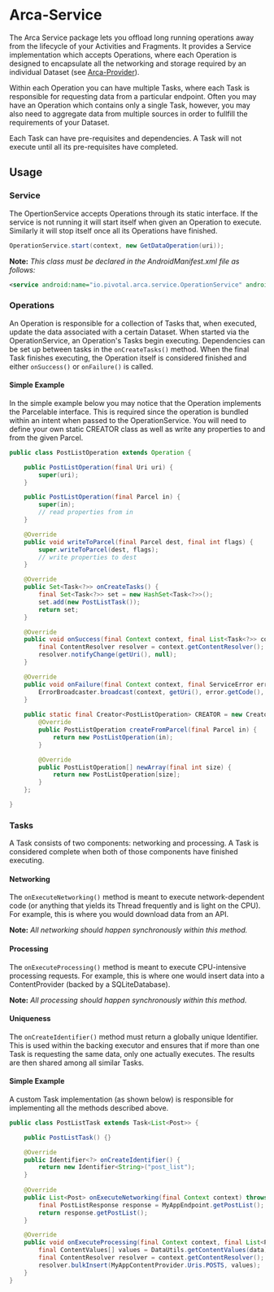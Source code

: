 # Arca-Service

The Arca Service package lets you offload long running operations away from the lifecycle of your Activities and Fragments. It provides a Service implementation which accepts Operations, where each Operation is designed to encapsulate all the networking and storage required by an individual Dataset (see [Arca-Provider](../arca-provider)). 

Within each Operation you can have multiple Tasks, where each Task is responsible for requesting data from a particular endpoint. Often you may have an Operation which contains only a single Task, however, you may also need to aggregate data from multiple sources in order to fullfill the requirements of your Dataset.

Each Task can have pre-requisites and dependencies. A Task will not execute until all its pre-requisites have completed.

## Usage

### Service

The OpertionService accepts Operations through its static interface. If the service is not running it will start itself when given an Operation to execute. Similarly it will stop itself once all its Operations have finished.

```java
OperationService.start(context, new GetDataOperation(uri));
```

**Note:** *This class must be declared in the AndroidManifest.xml file as follows:*
```xml
<service android:name="io.pivotal.arca.service.OperationService" android:exported="false" />
```

### Operations

An Operation is responsible for a collection of Tasks that, when executed, update the data associated with a certain Dataset. When started via the OperationService, an Operation's Tasks begin executing. Dependencies can be set up between tasks in the `onCreateTasks()` method.  When the final Task finishes executing, the Operation itself is considered finished and either `onSuccess()` or `onFailure()` is called.

#### Simple Example

In the simple example below you may notice that the Operation implements the Parcelable interface. This is required since the operation is bundled within an intent when passed to the OperationService. You will need to define your own static CREATOR class as well as write any properties to and from the given Parcel.

```java
public class PostListOperation extends Operation {

	public PostListOperation(final Uri uri) {
		super(uri);
	}

	public PostListOperation(final Parcel in) {
		super(in);
		// read properties from in
	}

	@Override
	public void writeToParcel(final Parcel dest, final int flags) {
		super.writeToParcel(dest, flags);
		// write properties to dest
	}

	@Override
	public Set<Task<?>> onCreateTasks() {
		final Set<Task<?>> set = new HashSet<Task<?>>();
		set.add(new PostListTask());
		return set;
	}

	@Override
	public void onSuccess(final Context context, final List<Task<?>> completed) {
		final ContentResolver resolver = context.getContentResolver();
		resolver.notifyChange(getUri(), null);
	}

	@Override
	public void onFailure(final Context context, final ServiceError error) {
		ErrorBroadcaster.broadcast(context, getUri(), error.getCode(), error.getMessage());
	}
	
	public static final Creator<PostListOperation> CREATOR = new Creator<PostListOperation>() {
		@Override
		public PostListOperation createFromParcel(final Parcel in) {
			return new PostListOperation(in);
		}

		@Override
		public PostListOperation[] newArray(final int size) {
			return new PostListOperation[size];
		}
	};

}
```

### Tasks

A Task consists of two components: networking and processing. A Task is considered complete when both of those components have finished  executing. 

#### Networking

The `onExecuteNetworking()` method is meant to execute network-dependent code (or anything that yields its Thread frequently and is light on the CPU). For example, this is where you would download data from an API. 

**Note:** *All networking should happen synchronously within this method.*

#### Processing

The `onExecuteProcessing()` method is meant to execute CPU-intensive processing requests. For example, this is where one would insert data into a ContentProvider (backed by a SQLiteDatabase). 

**Note:** *All processing should happen synchronously within this method.*

#### Uniqueness

The `onCreateIdentifier()` method must return a globally unique Identifier. This is used within the backing executor and ensures that if more than one Task is requesting the same data, only one actually executes. The results are then shared among all similar Tasks.

#### Simple Example

A custom Task implementation (as shown below) is responsible for implementing all the methods described above.

```java
public class PostListTask extends Task<List<Post>> {

	public PostListTask() {}

	@Override
	public Identifier<?> onCreateIdentifier() {
		return new Identifier<String>("post_list");
	}
	
	@Override
	public List<Post> onExecuteNetworking(final Context context) throws Exception {
		final PostListResponse response = MyAppEndpoint.getPostList();
		return response.getPostList();
	}

	@Override
	public void onExecuteProcessing(final Context context, final List<Post> data) throws Exception {
		final ContentValues[] values = DataUtils.getContentValues(data);
		final ContentResolver resolver = context.getContentResolver();
		resolver.bulkInsert(MyAppContentProvider.Uris.POSTS, values);
	}
}
```
